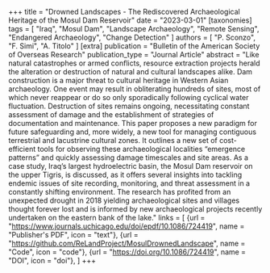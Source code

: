 +++
title = "Drowned Landscapes - The Rediscovered Archaeological Heritage of the Mosul Dam Reservoir"
date = "2023-03-01"
[taxonomies]
tags = [
  "Iraq",
  "Mosul Dam",
  "Landscape Archaeology",
  "Remote Sensing",
  "Endangered Archaeology",
  "Change Detection"
]
authors = [ "P. Sconzo", "F. Simi", "A. Titolo" ]
[extra]
publication = "Bulletin of the American Society of Overseas Research"
publication_type = "Journal Article"
abstract = "Like natural catastrophes or armed conflicts, resource extraction projects herald the alteration or destruction of natural and cultural landscapes alike. Dam construction is a major threat to cultural heritage in Western Asian archaeology. One event may result in obliterating hundreds of sites, most of which never reappear or do so only sporadically following cyclical water fluctuation. Destruction of sites remains ongoing, necessitating constant assessment of damage and the establishment of strategies of documentation and maintenance. This paper proposes a new paradigm for future safeguarding and, more widely, a new tool for managing contiguous terrestrial and lacustrine cultural zones. It outlines a new set of cost-efficient tools for observing these archaeological localities “emergence patterns” and quickly assessing damage timescales and site areas. As a case study, Iraq’s largest hydroelectric basin, the Mosul Dam reservoir on the upper Tigris, is discussed, as it offers several insights into tackling endemic issues of site recording, monitoring, and threat assessment in a constantly shifting environment. The research has profited from an unexpected drought in 2018 yielding archaeological sites and villages thought forever lost and is informed by new archaeological projects recently undertaken on the eastern bank of the lake."
links = [
    {url = "https://www.journals.uchicago.edu/doi/epdf/10.1086/724419", name = "Publisher's PDF", icon = "text"},
    {url = "https://github.com/ReLandProject/MosulDrownedLandscape", name = "Code", icon = "code"},
    {url = "https://doi.org/10.1086/724419", name = "DOI", icon = "doi"},
]
+++